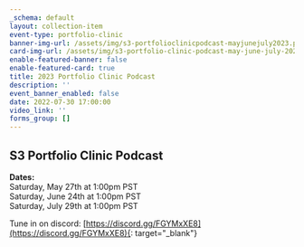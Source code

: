 ```yaml
---
_schema: default
layout: collection-item
event-type: portfolio-clinic
banner-img-url: /assets/img/s3-portfolioclinicpodcast-mayjunejuly2023.png
card-img-url: /assets/img/s3-portfolio-clinic-podcast-may-june-july-2023-1.jpg
enable-featured-banner: false
enable-featured-card: true
title: 2023 Portfolio Clinic Podcast
description: ''
event_banner_enabled: false
date: 2022-07-30 17:00:00
video_link: ''
forms_group: []
---
```

## S3 Portfolio Clinic Podcast

**Dates:**<br>Saturday, May 27th at 1:00pm PST<br>Saturday, June 24th at 1:00pm PST<br>Saturday, July 29th at 1:00pm PST

Tune in on discord:&nbsp;[https://discord.gg/FGYMxXE8](https://discord.gg/FGYMxXE8){: target="_blank"}